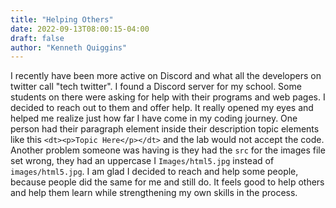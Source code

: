 ```yaml
---
title: "Helping Others"
date: 2022-09-13T08:00:15-04:00
draft: false
author: "Kenneth Quiggins"
---
```


I recently have been more active on Discord and what all the developers on twitter call "tech twitter". I found a Discord server for my school. Some students on there were asking for help with their programs and web pages. I decided to reach out to them and offer help. It really opened my eyes and helped me realize just how far I have come in my coding journey. One person had their paragraph element inside their description topic elements like this `<dt><p>Topic Here</p></dt>` and the lab would not accept the code. Another problem someone was having is they had the `src` for the images file set wrong, they had an uppercase I `Images/html5.jpg` instead of `images/html5.jpg`. I am glad I decided to reach and help some people, because people did the same for me and still do. It feels good to help others and help them learn while strengthening my own skills in the process.

